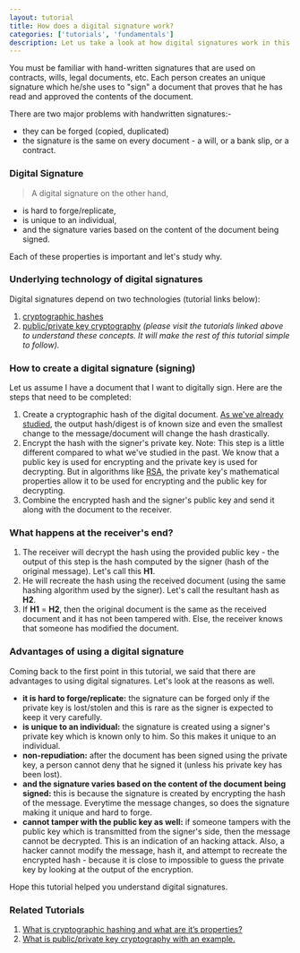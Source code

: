 ```yaml
---
layout: tutorial
title: How does a digital signature work?
categories: ['tutorials', 'fundamentals']
description: Let us take a look at how digital signatures work in this tutorial and how they are used in enuring the identity of the signer and that the data has not been altered/tampered.
---
```


You must  be familiar with hand-written signatures that are used on contracts, wills, legal documents, etc. Each person creates an unique signature which he/she uses to "sign" a document that proves that he has read and approved the contents of the document.

There are two major problems with handwritten signatures:-
- they can be forged (copied, duplicated)
- the signature is the same on every document - a will, or a bank slip, or a contract.

### Digital Signature
> A digital signature on the other hand, 
- is hard to forge/replicate,
- is unique to an individual, 
- and the signature varies based on the content of the document being signed. 

Each of these properties is important and let's study why. 

### Underlying technology of digital signatures
Digital signatures depend on two technologies (tutorial links below):
1. [cryptographic hashes](https://mdcrypto512.github.io/tutorials/what-is-cryptographic-hashing-blockchain-bitcoin)
2. [public/private key cryptography](https://mdcrypto512.github.io/tutorials/public-private-key-blockchain-bitcoin)
*(please visit the tutorials linked above to understand these concepts. It will make the rest of this tutorial simple to follow).*

### How to create a digital signature (signing)
Let us assume I have a document that I want to digitally sign. Here are the steps that need to be completed:
1. Create a cryptographic hash of the digital document. [As we've already studied](https://mdcrypto512.github.io/tutorials/what-is-cryptographic-hashing-blockchain-bitcoin), the output hash/digest is of known size and even the smallest change to the message/document will change the hash drastically.
2. Encrypt the hash with the signer's private key. Note: This step is a little different compared to what we've studied in the past. We know that a public key is used for encrypting and the private key is used for decrypting. But in algorithms like [RSA](https://en.wikipedia.org/wiki/RSA_(cryptosystem)), the private key's mathematical properties allow it to be used for encrypting and the public key for decrypting. 
3. Combine the encrypted hash and the signer's public key and send it along with the document to the receiver.


### What happens at the receiver's end?
1. The receiver will decrypt the hash using the provided public key - the output of this step is the hash computed by the signer (hash of the original message). Let's call this **H1**.
2. He will recreate the hash using the received document (using the same hashing algorithm used by the signer). Let's call the resultant hash as **H2**.  
3. If **H1** = **H2**, then the original document is the same as the received document and it has not been tampered with. Else, the receiver knows that someone has modified the document.

### Advantages of using a digital signature
Coming back to the first point in this tutorial, we said that there are advantages to using digital signatures. Let's look at the reasons as well. 
- **it is hard to forge/replicate:** the signature can be forged only if the private key is lost/stolen and this is rare as the signer is expected to keep it very carefully. 
- **is unique to an individual:** the signature is created using a signer's private key which is known only to him. So this makes it unique to an individual.
- **non-repudiation:** after the document has been signed using the private key, a person cannot deny that he signed it (unless his private key has been lost). 
- **and the signature varies based on the content of the document being signed:** this is because the signature is created by encrypting the hash of the message. Everytime the message changes, so does the signature making it unique and hard to forge. 
- **cannot tamper with the public key as well:** if someone tampers with the public key which is transmitted from the signer's side, then the message cannot be decrypted. This is an indication of an hacking attack. Also, a hacker cannot modify the message, hash it, and attempt to recreate the encrypted hash - because it is close to impossible to guess the private key by looking at the output of the encryption.

Hope this tutorial helped you understand digital signatures.

### Related Tutorials
1. [What is cryptographic hashing and what are it’s properties?](https://mdcrypto512.github.io/tutorials/what-is-cryptographic-hashing-blockchain-bitcoin)
2. [What is public/private key cryptography with an example.](https://mdcrypto512.github.io/tutorials/public-private-key-blockchain-bitcoin)
